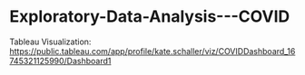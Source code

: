# Exploratory-Data-Analysis---COVID

Tableau Visualization: https://public.tableau.com/app/profile/kate.schaller/viz/COVIDDashboard_16745321125990/Dashboard1
